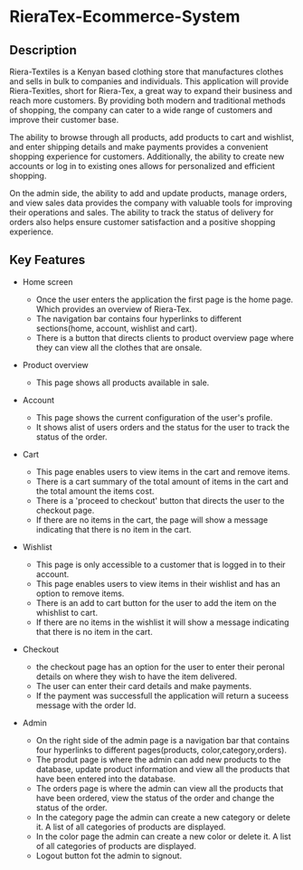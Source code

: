 # RieraTex-Ecommerce-System

## Description

Riera-Textiles is a Kenyan based clothing store that manufactures clothes and sells in bulk to companies and individuals. This application will  provide Riera-Texitles, short for Riera-Tex, a great way to expand their business and reach more customers. By providing both modern and traditional methods of shopping, the company can cater to a wide range of customers and improve their customer base.

The ability to browse through all products, add products to cart and wishlist, and enter shipping details and make payments provides a convenient shopping experience for customers. Additionally, the ability to create new accounts or log in to existing ones allows for personalized and efficient shopping.

On the admin side, the ability to add and update products, manage orders, and view sales data provides the company with valuable tools for improving their operations and sales. The ability to track the status of delivery for orders also helps ensure customer satisfaction and a positive shopping experience.

## Key Features

* Home screen
     - Once the user enters the application the first page is the home page. Which provides an overview of Riera-Tex.
     - The navigation bar contains four hyperlinks to different sections(home, account, wishlist and cart).
     - There is a button that directs clients to product overview page where they can view all the clothes that are onsale.

* Product overview
     - This page shows all products available in sale.
  
* Account
     - This page shows the current configuration of the user's profile.
     - It shows alist of users orders and the status for the user to track the status of the order.

* Cart
     - This page enables users to view items in the cart and remove items.
     - There is a cart summary of the total amount of items in the cart and the total amount the items cost.
     - There is a 'proceed to checkout' button that directs the user to the checkout page.
     - If there are no items in the cart, the page will show a message indicating that there is no item in the cart.

* Wishlist
     - This page is only accessible to a customer that is logged in to their account.
     - This page enables users to view items in their wishlist and has an option to remove items.
     - There is an add to cart button for the user to add the item on the whishlist to cart.
     - If there are no items in the wishlist it will show a message indicating that there is no item in the cart.

* Checkout
     - the checkout page has an option for the user to enter their peronal details on where they wish to have the item delivered.
     - The user can enter their card details and make payments.
     - If the payment was successfull the application will return a suceess message with the order Id.

* Admin
     - On the right side of the admin page is a navigation bar that contains four hyperlinks to different pages(products, color,category,orders).
     - The produt page is where the admin can add new products to the database, update product information and view all the products that have been entered into the database.
     - The orders page is where the admin can view all the products that have been ordered, view the status of the order and change the status of the order.
     - In the category page the admin can create a new category or delete it. A list of all categories of products are displayed.
     - In the color page the admin can create a new color or delete it. A list of all categories of products are displayed.
     - Logout button fot the admin to signout.
